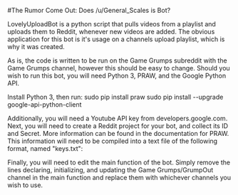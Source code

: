 #The Rumor Come Out: Does /u/General_Scales is Bot?

LovelyUploadBot is a python script that pulls videos from a playlist and uploads them to Reddit, whenever new videos are added. The obvious application for this bot is it's usage on a channels upload playlist, which is why it was created.

As is, the code is written to be run on the Game Grumps subreddit with the Game Grumps channel, however this should be easy to change. Should you wish to run this bot, you will need Python 3, PRAW, and the Google Python API.

Install Python 3, then run:
sudo pip install praw
sudo pip install --upgrade google-api-python-client

Additionally, you will need a Youtube API key from developers.google.com. Next, you will need to create a Reddit project for your bot, and collect its ID and Secret. More information can be found in the documentation for PRAW. This information will need to be compiled into a text file of the following format, named "keys.txt":

<Youtube API Key>
<Reddit ID>
<Reddit Secret>
<Reddit Agent>
<Reddit Username>
<Reddit Password>

Finally, you will need to edit the main function of the bot. Simply remove the lines declaring, initializing, and updating the Game Grumps/GrumpOut channel in the main function and replace them with whichever channels you wish to use.
